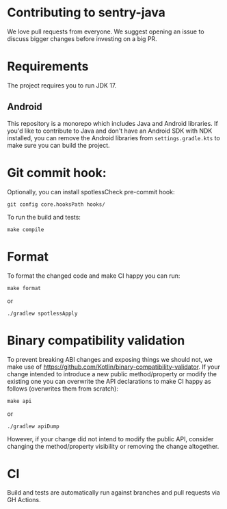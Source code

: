 # Contributing to sentry-java

We love pull requests from everyone.
We suggest opening an issue to discuss bigger changes before investing on a big PR.

# Requirements

The project requires you to run JDK 17.

## Android

This repository is a monorepo which includes Java and Android libraries.
If you'd like to contribute to Java and don't have an Android SDK with NDK installed,
you can remove the Android libraries from `settings.gradle.kts` to make sure you can build the project.

# Git commit hook:

Optionally, you can install spotlessCheck pre-commit hook:

```shell
git config core.hooksPath hooks/
```

To run the build and tests:

```shell
make compile
```

# Format

To format the changed code and make CI happy you can run:

```shell
make format
```

or

```shell
./gradlew spotlessApply
```

# Binary compatibility validation

To prevent breaking ABI changes and exposing things we should not, we make use of https://github.com/Kotlin/binary-compatibility-validator. If your change intended to introduce a new public method/property or modify the existing one you can overwrite the API declarations to make CI happy as follows (overwrites them from scratch):

```shell
make api
```

or 

```shell
./gradlew apiDump
```

However, if your change did not intend to modify the public API, consider changing the method/property visibility or removing the change altogether.

# CI

Build and tests are automatically run against branches and pull requests
via GH Actions.
